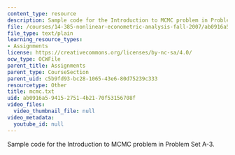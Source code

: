 ```yaml
---
content_type: resource
description: Sample code for the Introduction to MCMC problem in Problem Set A-3.
file: /courses/14-385-nonlinear-econometric-analysis-fall-2007/ab0916a5941527514b2170f53156708f_mcmc.txt
file_type: text/plain
learning_resource_types:
- Assignments
license: https://creativecommons.org/licenses/by-nc-sa/4.0/
ocw_type: OCWFile
parent_title: Assignments
parent_type: CourseSection
parent_uid: c5b9fd93-bc28-1065-43e6-80d75239c333
resourcetype: Other
title: mcmc.txt
uid: ab0916a5-9415-2751-4b21-70f53156708f
video_files:
  video_thumbnail_file: null
video_metadata:
  youtube_id: null
---
```

Sample code for the Introduction to MCMC problem in Problem Set A-3.